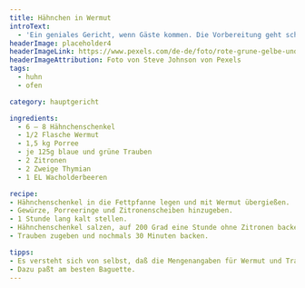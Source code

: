```yaml
---
title: Hähnchen in Wermut
introText:
  - 'Ein geniales Gericht, wenn Gäste kommen. Die Vorbereitung geht schnell und während es im Ofen gart, kann man sich den Gästen widmen.'
headerImage: placeholder4
headerImageLink: https://www.pexels.com/de-de/foto/rote-grune-gelbe-und-blaue-abstrakte-malerei-1283208/
headerImageAttribution: Foto von Steve Johnson von Pexels
tags:
  - huhn
  - ofen

category: hauptgericht

ingredients:
  - 6 – 8 Hähnchenschenkel
  - 1/2 Flasche Wermut
  - 1,5 kg Porree
  - je 125g blaue und grüne Trauben
  - 2 Zitronen
  - 2 Zweige Thymian
  - 1 EL Wacholderbeeren

recipe:
- Hähnchenschenkel in die Fettpfanne legen und mit Wermut übergießen.
- Gewürze, Porreeringe und Zitronenscheiben hinzugeben.
- 1 Stunde lang kalt stellen.
- Hähnchenschenkel salzen, auf 200 Grad eine Stunde ohne Zitronen backen.
- Trauben zugeben und nochmals 30 Minuten backen.

tipps:
- Es versteht sich von selbst, daß die Mengenangaben für Wermut und Trauben nach Geschmack variiert werden können.
- Dazu paßt am besten Baguette.
---
```

